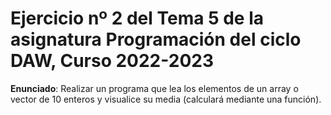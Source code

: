 # Ejercicio nº 2 del Tema 5 de la asignatura Programación del ciclo DAW, Curso 2022-2023
**Enunciado**: Realizar un programa que lea los elementos de un array o vector de 10 enteros y visualice su media (calculará mediante una función).